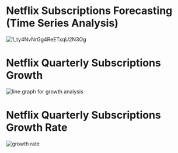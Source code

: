 # Netflix Subscriptions Forecasting (Time Series Analysis)

![1_ty4NvNrGg4ReETxqU2N3Og](https://github.com/hariharmayuresh/Data-Science-Data-Analysis-ML-Projects/assets/103446113/a6492b57-a882-4aeb-9021-cb6e2170975c)


# Netflix Quarterly Subscriptions Growth
![line graph for growth analysis](https://github.com/hariharmayuresh/Data-Science-Data-Analysis-ML-Projects/assets/103446113/8be05a9c-9add-4620-889b-ff652095c962)

# Netflix Quarterly Subscriptions Growth Rate
![growth rate](https://github.com/hariharmayuresh/Data-Science-Data-Analysis-ML-Projects/assets/103446113/163fc168-35cb-4c09-8e87-65aee0d4af59)

